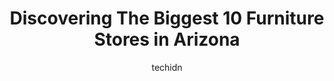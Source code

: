 ---
layout: ampstory
image: https://i0.wp.com/paketmu.com/wp-content/uploads/2023/06/del-sol-furniture-store-outlet-0-in-arizona-1686366899.jpeg?resize=640,853
author: techidn
featured: false
description: Explore the diverse Furniture Store scene in Arizona, home to an incredible selection of 10 establishments catering to every taste. Whether youre in search of iconic favorites or undiscover
title: Discovering The Biggest 10 Furniture Stores in Arizona
cover:
   title: Discovering The Biggest 10 Furniture Stores in Arizona
   subtitle: RICKPATE
   background: https://paketmu.com/wp-content/uploads/2023/06/del-sol-furniture-store-outlet-0-in-arizona-1686366899.jpeg

pages: 
 - layout: thirds
   top: <h1>#1 American Furniture Warehouse</h1>
   bottom: "<p>Great delivery guys, very profesional, very careful with our pieces. They were great at listening to our concerns, and made sure to be extra careful and patient while set</p>"
   background: https://paketmu.com/wp-content/uploads/2023/06/del-sol-furniture-store-outlet-1-in-arizona-1686366900.jpeg
   backgroundblur: true
 - layout: thirds
   top: <h1>#2 American Furniture Warehouse</h1>
   bottom: "<p>I absolutely love my new couches. I got really lucky, I went into the store on Sunday and they were in stock. Joan assisted me and I had them delivered 2 days later. My d</p>"
   background: https://paketmu.com/wp-content/uploads/2023/06/del-sol-furniture-store-outlet-2-in-arizona-1686366900.jpeg
   cta:
      link: https://paketmu.com/discovering-the-biggest-10-furniture-stores-in-arizona/
      text: Discovering The Biggest 10 Furniture Stores in Arizona
 - layout: thirds
   top: <h1>#3 IKEA</h1>
   bottom: "<p>My favorite place to get affordable furniture and home goods! 🙌💯Always modern and trendy goods to choose from and… the best Swedish meatballs 😍People may not k</p>"
   background: https://paketmu.com/wp-content/uploads/2023/06/del-sol-furniture-store-outlet-3-in-arizona-1686366901.jpeg
   cta:
      link: https://paketmu.com/discovering-the-biggest-10-furniture-stores-in-arizona/
      text: Discovering The Biggest 10 Furniture Stores in Arizona
 - layout: thirds
   top: <h1>#4 Living Spaces</h1>
   bottom: "<p>2300 S Santan Village Pkwy, Gilbert, AZ 85297, United States</p>"
   background: https://images.unsplash.com/photo-1557672172-298e090bd0f1?ixlib=rb-4.0.3&ixid=MnwxMjA3fDB8MHxwaG90by1wYWdlfHx8fGVufDB8fHx8&auto=format&fit=crop&w=640&h=853&q=80
   cta:
      link: https://paketmu.com/discovering-the-biggest-10-furniture-stores-in-arizona/
      text: Discovering The Biggest 10 Furniture Stores in Arizona
 - layout: thirds
   top: <h1>#5 The Dump Furniture Outlet</h1>
   bottom: "<p>1345 W Elliot Rd, Tempe, AZ 85284, United States</p>"
   background: https://images.unsplash.com/photo-1609083590460-7b8cc0ca65f8?ixlib=rb-4.0.3&ixid=MnwxMjA3fDB8MHxwaG90by1wYWdlfHx8fGVufDB8fHx8&auto=format&fit=crop&w=640&h=853&q=80
   cta:
      link: https://paketmu.com/discovering-the-biggest-10-furniture-stores-in-arizona/
      text: Discovering The Biggest 10 Furniture Stores in Arizona
 - layout: thirds
   top: <h1>#6 Mega Furniture</h1>
   bottom: "<p>2501 W Happy Valley Rd, Phoenix, AZ 85085, United States</p>"
   background: https://images.unsplash.com/photo-1567360425618-1594206637d2?ixlib=rb-4.0.3&ixid=MnwxMjA3fDB8MHxwaG90by1wYWdlfHx8fGVufDB8fHx8&auto=format&fit=crop&w=640&h=853&q=80
   cta:
      link: https://paketmu.com/discovering-the-biggest-10-furniture-stores-in-arizona/
      text: Discovering The Biggest 10 Furniture Stores in Arizona
 - layout: thirds
   top: <h1>#7 Mega Furniture</h1>
   bottom: "<p>4240 W Bell Rd, Glendale, AZ 85308, United States</p>"
   background: https://images.unsplash.com/photo-1533735380053-eb8d0759b24a?ixlib=rb-4.0.3&ixid=MnwxMjA3fDB8MHxwaG90by1wYWdlfHx8fGVufDB8fHx8&auto=format&fit=crop&w=640&h=853&q=80
   cta:
      link: https://paketmu.com/discovering-the-biggest-10-furniture-stores-in-arizona/
      text: Discovering The Biggest 10 Furniture Stores in Arizona
 - layout: thirds
   middle: Continue reading...
   background: https://images.unsplash.com/photo-1541356665065-22676f35dd40?ixlib=rb-4.0.3&ixid=MnwxMjA3fDB8MHxwaG90by1wYWdlfHx8fGVufDB8fHx8&auto=format&fit=crop&w=640&h=853&q=80
   cta:
      link: https://paketmu.com/discovering-the-biggest-10-furniture-stores-in-arizona/
      text: Discovering The Biggest 10 Furniture Stores in Arizona
      
---
